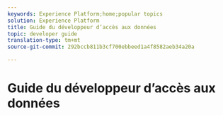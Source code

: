 ```yaml
---
keywords: Experience Platform;home;popular topics
solution: Experience Platform
title: Guide du développeur d’accès aux données
topic: developer guide
translation-type: tm+mt
source-git-commit: 292bccb811b3cf700ebbeed1a4f8582aeb34a20a

---
```



# Guide du développeur d’accès aux données

